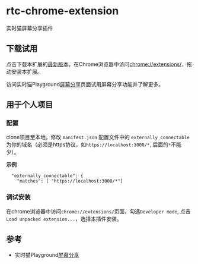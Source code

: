 # rtc-chrome-extension

实时猫屏幕分享插件

## 下载试用

点击下载本扩展的[最新版本](https://github.com/RTCat/rtc-chrome-extension/releases)，在Chrome浏览器中访问[chrome://extensions/](chrome://extensions/)，拖动安装本扩展。

访问实时猫Playground[屏幕分享](https://shishimao.com/playground/screen-sharing)页面试用屏幕分享功能并了解更多。

## 用于个人项目

### 配置

clone项目至本地，修改 `manifest.json` 配置文件中的 `externally_connectable` 为你的域名（必须是https协议，如`https://localhost:3000/*`, 后面的`*`不能少）。

**示例**

```
  "externally_connectable": {
    "matches": [ "https://localhost:3000/*"]
```

### 调试安装

在chrome浏览器中访问`chrome://extensions/`页面，勾选`Developer mode`, 点击`Load unpacked extension...`，选择本插件安装。

## 参考

- 实时猫Playground[屏幕分享](https://shishimao.com/playground/screen-sharing)
